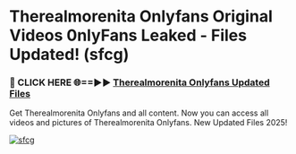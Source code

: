 # Therealmorenita Onlyfans Original Videos 0nlyFans Leaked - Files Updated! (sfcg)

<h3>🔴 CLICK HERE 🌐==►► <a href="https://tinyurl.com/2m67pmp6" rel="nofollow">Therealmorenita Onlyfans Updated Files</a></h3>

Get Therealmorenita Onlyfans and all content. Now you can access all videos and pictures of Therealmorenita Onlyfans. New Updated Files 2025!

[![sfcg](https://i.imgur.com/H4QAA4z.gif)](https://tinyurl.com/2m67pmp6)